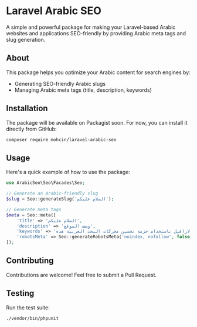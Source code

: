 
# Laravel Arabic SEO

A simple and powerful package for making your Laravel-based Arabic websites and applications SEO-friendly by providing Arabic meta tags and slug generation.

## About

This package helps you optimize your Arabic content for search engines by:
- Generating SEO-friendly Arabic slugs
- Managing Arabic meta tags (title, description, keywords)

## Installation

The package will be available on Packagist soon. For now, you can install it directly from GitHub:

```bash
composer require mohcin/laravel-arabic-seo
```

## Usage

Here's a quick example of how to use the package:

```php
use ArabicSeo\Seo\Facades\Seo;

// Generate an Arabic-friendly slug
$slug = Seo::generateSlug('السلام عليكم');

// Generate meta tags
$meta = Seo::meta([
    'title' => 'السلام عليكم',
    'description' => 'وصف الموقع',
    'keywords' => 'قم بتحسين محرك البحث الخاص بموقعك/تطبيقك على لارافيل باستخدام حزمة تحسين محركات البحث العربية هذه',
    'robotsMeta' => Seo::generateRobotsMeta('noindex, nofollow', false), // use true as a second parameter to hide robots meta
]);
```

## Contributing

Contributions are welcome! Feel free to submit a Pull Request.

## Testing

Run the test suite:

```bash
./vendor/bin/phpunit
```